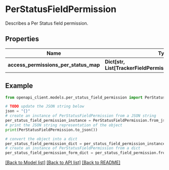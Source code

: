 # PerStatusFieldPermission

Describes a Per Status field permission.

## Properties

Name | Type | Description | Notes
------------ | ------------- | ------------- | -------------
**access_permissions_per_status_map** | **Dict[str, List[TrackerFieldPermissionAccessPermission]]** |  | [optional] 

## Example

```python
from openapi_client.models.per_status_field_permission import PerStatusFieldPermission

# TODO update the JSON string below
json = "{}"
# create an instance of PerStatusFieldPermission from a JSON string
per_status_field_permission_instance = PerStatusFieldPermission.from_json(json)
# print the JSON string representation of the object
print(PerStatusFieldPermission.to_json())

# convert the object into a dict
per_status_field_permission_dict = per_status_field_permission_instance.to_dict()
# create an instance of PerStatusFieldPermission from a dict
per_status_field_permission_form_dict = per_status_field_permission.from_dict(per_status_field_permission_dict)
```
[[Back to Model list]](../README.md#documentation-for-models) [[Back to API list]](../README.md#documentation-for-api-endpoints) [[Back to README]](../README.md)


